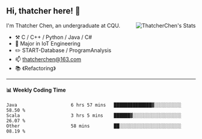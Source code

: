 ## Hi, thatcher here! :wave:

<img align="right" src="https://github-readme-stats.vercel.app/api?username=thatcherchen&title_color=333&text_color=777" alt="ThatcherChen's Stats" >

I'm Thatcher Chen, an undergraduate at CQU.

- :hammer_and_pick:  C / C++ / Python / Java / C# 
- :seedling:  Major in IoT Engineering
- :pencil2: START-Database / ProgramAnalysis
- :mailbox: thatcherchen@163.com
- :books: 《Refactoring》

---

#### :bar_chart: Weekly Coding Time

<!--START_SECTION:waka-->

```text
Java                    6 hrs 57 mins   ██████████████▓░░░░░░░░░░   58.50 %
Scala                   3 hrs 5 mins    ██████▓░░░░░░░░░░░░░░░░░░   26.07 %
Other                   58 mins         ██░░░░░░░░░░░░░░░░░░░░░░░   08.19 %
```

<!--END_SECTION:waka-->
